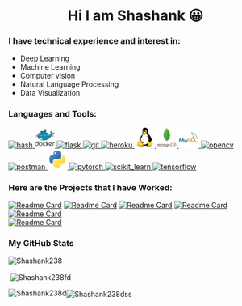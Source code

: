 <h1 align="center">Hi I am Shashank 😀</h1>


### I have technical experience and interest in:
* Deep Learning
* Machine Learning
* Computer vision 
* Natural Language Processing 
* Data Visualization 


<h3 align="left">Languages and Tools:</h3>
<p align="left">  <a href="https://www.gnu.org/software/bash/" target="_blank"> <img src="https://www.vectorlogo.zone/logos/gnu_bash/gnu_bash-icon.svg" alt="bash" width="40" height="40"/> </a> <a href="https://www.w3schools.com/css/" target="_blank">  <a href="https://www.docker.com/" target="_blank"> <img src="https://raw.githubusercontent.com/devicons/devicon/master/icons/docker/docker-original-wordmark.svg" alt="docker" width="40" height="40"/> </a> <a href="https://flask.palletsprojects.com/" target="_blank"> <img src="https://www.vectorlogo.zone/logos/pocoo_flask/pocoo_flask-icon.svg" alt="flask" width="40" height="40"/> </a> <a href="https://git-scm.com/" target="_blank"> <img src="https://www.vectorlogo.zone/logos/git-scm/git-scm-icon.svg" alt="git" width="40" height="40"/> </a> <a href="https://heroku.com" target="_blank"> <img src="https://www.vectorlogo.zone/logos/heroku/heroku-icon.svg" alt="heroku" width="40" height="40"/> </a> <a href="https://www.w3.org/html/" target="_blank">  <a href="https://www.linux.org/" target="_blank"> <img src="https://raw.githubusercontent.com/devicons/devicon/master/icons/linux/linux-original.svg" alt="linux" width="40" height="40"/> </a> <a href="https://www.mongodb.com/" target="_blank"> <img src="https://raw.githubusercontent.com/devicons/devicon/master/icons/mongodb/mongodb-original-wordmark.svg" alt="mongodb" width="40" height="40"/> </a> <a href="https://www.mysql.com/" target="_blank"> <img src="https://raw.githubusercontent.com/devicons/devicon/master/icons/mysql/mysql-original-wordmark.svg" alt="mysql" width="40" height="40"/> </a> <a href="https://opencv.org/" target="_blank"> <img src="https://www.vectorlogo.zone/logos/opencv/opencv-icon.svg" alt="opencv" width="40" height="40"/> </a> <a href="https://postman.com" target="_blank"> <img src="https://www.vectorlogo.zone/logos/getpostman/getpostman-icon.svg" alt="postman" width="40" height="40"/> </a> <a href="https://www.python.org" target="_blank"> <img src="https://raw.githubusercontent.com/devicons/devicon/master/icons/python/python-original.svg" alt="python" width="40" height="40"/> </a> <a href="https://pytorch.org/" target="_blank"> <img src="https://www.vectorlogo.zone/logos/pytorch/pytorch-icon.svg" alt="pytorch" width="40" height="40"/> </a> <a href="https://scikit-learn.org/" target="_blank"> <img src="https://upload.wikimedia.org/wikipedia/commons/0/05/Scikit_learn_logo_small.svg" alt="scikit_learn" width="40" height="40"/> </a> <a href="https://www.tensorflow.org" target="_blank"> <img src="https://www.vectorlogo.zone/logos/tensorflow/tensorflow-icon.svg" alt="tensorflow" width="40" height="40"/> </a> </p>
 
 ### Here are the Projects that I have Worked:
[![Readme Card](https://github-readme-stats.vercel.app/api/pin/?username=Shashank238&repo=Automatic_licence_plate_det_OCR)](https://github.com/Shashank238/Automatic_licence_plate_det_OCR)
[![Readme Card](https://github-readme-stats.vercel.app/api/pin/?username=Shashank238&repo=Tweet-Sentiment-Extraction-using-Bert)](https://github.com/Shashank238/Tweet-Sentiment-Extraction-using-Bert)
 [![Readme Card](https://github-readme-stats.vercel.app/api/pin/?username=Shashank238&repo=Wafer_Fault_Detection_CI-CD)](https://github.com/Shashank238/Wafer_Fault_Detection_CI-CD)
 [![Readme Card](https://github-readme-stats.vercel.app/api/pin/?username=Shashank238&repo=Health-Insurance-cross-sell-prediction)](https://github.com/Shashank238/Health-Insurance-cross-sell-prediction) 
[![Readme Card](https://github-readme-stats.vercel.app/api/pin/?username=Shashank238&repo=-Conversion-fraud-in-Digital-Advertising)](https://github.com/Shashank238/-Conversion-fraud-in-Digital-Advertising)  
[![Readme Card](https://github-readme-stats.vercel.app/api/pin/?username=Shashank238&repo=LandUseClassificationDeployment)](https://github.com/Shashank238/LandUseClassificationDeployment)
 
### My GitHub Stats
<p align="left"> <img src="https://komarev.com/ghpvc/?username=Shashank238&label=Profile%20views&color=0e75b6&style=flat" alt="Shashank238" /> </p>
<p>&nbsp;<img align="center" src="https://github-readme-stats.vercel.app/api?username=Shashank238&show_icons=true&locale=en&theme=dracula" alt="Shashank238fd" /></p>
 <p><img align="left" src="https://github-readme-stats.vercel.app/api/top-langs?username=Shashank238&show_icons=true&locale=en&layout=compact" alt="Shashank238d" /></p>
 


<p><img align="center" src="https://github-readme-streak-stats.herokuapp.com/?user=Shashank238&" alt="Shashank238dss" /></p>
